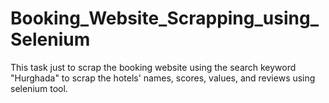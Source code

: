 # Booking_Website_Scrapping_using_Selenium

This task just to scrap the booking website using the search keyword "Hurghada" to scrap the hotels' names, scores, values, and reviews using selenium tool.
